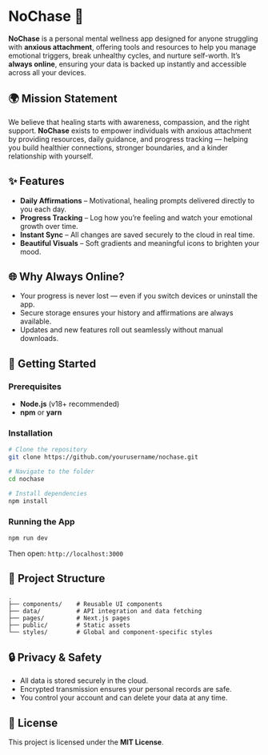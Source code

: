 

# NoChase 💙

**NoChase** is a personal mental wellness app designed for anyone struggling with **anxious attachment**, offering tools and resources to help you manage emotional triggers, break unhealthy cycles, and nurture self-worth.
It’s **always online**, ensuring your data is backed up instantly and accessible across all your devices.

## 🌍 Mission Statement

We believe that healing starts with awareness, compassion, and the right support.
**NoChase** exists to empower individuals with anxious attachment by providing resources, daily guidance, and progress tracking — helping you build healthier connections, stronger boundaries, and a kinder relationship with yourself.

## ✨ Features

* **Daily Affirmations** – Motivational, healing prompts delivered directly to you each day.
* **Progress Tracking** – Log how you’re feeling and watch your emotional growth over time.
* **Instant Sync** – All changes are saved securely to the cloud in real time.
* **Beautiful Visuals** – Soft gradients and meaningful icons to brighten your mood.

## 🌐 Why Always Online?

* Your progress is never lost — even if you switch devices or uninstall the app.
* Secure storage ensures your history and affirmations are always available.
* Updates and new features roll out seamlessly without manual downloads.

## 🚀 Getting Started

### Prerequisites

* **Node.js** (v18+ recommended)
* **npm** or **yarn**

### Installation

```bash
# Clone the repository
git clone https://github.com/yourusername/nochase.git

# Navigate to the folder
cd nochase

# Install dependencies
npm install
```

### Running the App

```bash
npm run dev
```

Then open:
`http://localhost:3000`

## 📂 Project Structure

```
.
├── components/    # Reusable UI components
├── data/          # API integration and data fetching
├── pages/         # Next.js pages
├── public/        # Static assets
└── styles/        # Global and component-specific styles
```

## 🔒 Privacy & Safety

* All data is stored securely in the cloud.
* Encrypted transmission ensures your personal records are safe.
* You control your account and can delete your data at any time.

## 📜 License

This project is licensed under the **MIT License**.

